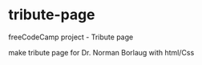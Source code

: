 # tribute-page
freeCodeCamp project - Tribute page

make tribute page for Dr. Norman Borlaug with html/Css
